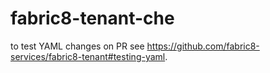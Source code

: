 # fabric8-tenant-che

to test YAML changes on PR see https://github.com/fabric8-services/fabric8-tenant#testing-yaml.

